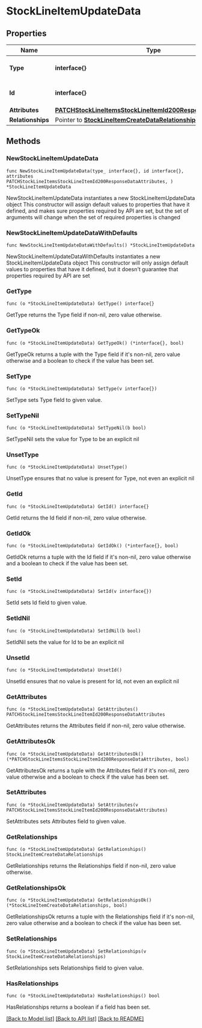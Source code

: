 # StockLineItemUpdateData

## Properties

Name | Type | Description | Notes
------------ | ------------- | ------------- | -------------
**Type** | **interface{}** | The resource&#39;s type | 
**Id** | **interface{}** | The resource&#39;s id | 
**Attributes** | [**PATCHStockLineItemsStockLineItemId200ResponseDataAttributes**](PATCHStockLineItemsStockLineItemId200ResponseDataAttributes.md) |  | 
**Relationships** | Pointer to [**StockLineItemCreateDataRelationships**](StockLineItemCreateDataRelationships.md) |  | [optional] 

## Methods

### NewStockLineItemUpdateData

`func NewStockLineItemUpdateData(type_ interface{}, id interface{}, attributes PATCHStockLineItemsStockLineItemId200ResponseDataAttributes, ) *StockLineItemUpdateData`

NewStockLineItemUpdateData instantiates a new StockLineItemUpdateData object
This constructor will assign default values to properties that have it defined,
and makes sure properties required by API are set, but the set of arguments
will change when the set of required properties is changed

### NewStockLineItemUpdateDataWithDefaults

`func NewStockLineItemUpdateDataWithDefaults() *StockLineItemUpdateData`

NewStockLineItemUpdateDataWithDefaults instantiates a new StockLineItemUpdateData object
This constructor will only assign default values to properties that have it defined,
but it doesn't guarantee that properties required by API are set

### GetType

`func (o *StockLineItemUpdateData) GetType() interface{}`

GetType returns the Type field if non-nil, zero value otherwise.

### GetTypeOk

`func (o *StockLineItemUpdateData) GetTypeOk() (*interface{}, bool)`

GetTypeOk returns a tuple with the Type field if it's non-nil, zero value otherwise
and a boolean to check if the value has been set.

### SetType

`func (o *StockLineItemUpdateData) SetType(v interface{})`

SetType sets Type field to given value.


### SetTypeNil

`func (o *StockLineItemUpdateData) SetTypeNil(b bool)`

 SetTypeNil sets the value for Type to be an explicit nil

### UnsetType
`func (o *StockLineItemUpdateData) UnsetType()`

UnsetType ensures that no value is present for Type, not even an explicit nil
### GetId

`func (o *StockLineItemUpdateData) GetId() interface{}`

GetId returns the Id field if non-nil, zero value otherwise.

### GetIdOk

`func (o *StockLineItemUpdateData) GetIdOk() (*interface{}, bool)`

GetIdOk returns a tuple with the Id field if it's non-nil, zero value otherwise
and a boolean to check if the value has been set.

### SetId

`func (o *StockLineItemUpdateData) SetId(v interface{})`

SetId sets Id field to given value.


### SetIdNil

`func (o *StockLineItemUpdateData) SetIdNil(b bool)`

 SetIdNil sets the value for Id to be an explicit nil

### UnsetId
`func (o *StockLineItemUpdateData) UnsetId()`

UnsetId ensures that no value is present for Id, not even an explicit nil
### GetAttributes

`func (o *StockLineItemUpdateData) GetAttributes() PATCHStockLineItemsStockLineItemId200ResponseDataAttributes`

GetAttributes returns the Attributes field if non-nil, zero value otherwise.

### GetAttributesOk

`func (o *StockLineItemUpdateData) GetAttributesOk() (*PATCHStockLineItemsStockLineItemId200ResponseDataAttributes, bool)`

GetAttributesOk returns a tuple with the Attributes field if it's non-nil, zero value otherwise
and a boolean to check if the value has been set.

### SetAttributes

`func (o *StockLineItemUpdateData) SetAttributes(v PATCHStockLineItemsStockLineItemId200ResponseDataAttributes)`

SetAttributes sets Attributes field to given value.


### GetRelationships

`func (o *StockLineItemUpdateData) GetRelationships() StockLineItemCreateDataRelationships`

GetRelationships returns the Relationships field if non-nil, zero value otherwise.

### GetRelationshipsOk

`func (o *StockLineItemUpdateData) GetRelationshipsOk() (*StockLineItemCreateDataRelationships, bool)`

GetRelationshipsOk returns a tuple with the Relationships field if it's non-nil, zero value otherwise
and a boolean to check if the value has been set.

### SetRelationships

`func (o *StockLineItemUpdateData) SetRelationships(v StockLineItemCreateDataRelationships)`

SetRelationships sets Relationships field to given value.

### HasRelationships

`func (o *StockLineItemUpdateData) HasRelationships() bool`

HasRelationships returns a boolean if a field has been set.


[[Back to Model list]](../README.md#documentation-for-models) [[Back to API list]](../README.md#documentation-for-api-endpoints) [[Back to README]](../README.md)


